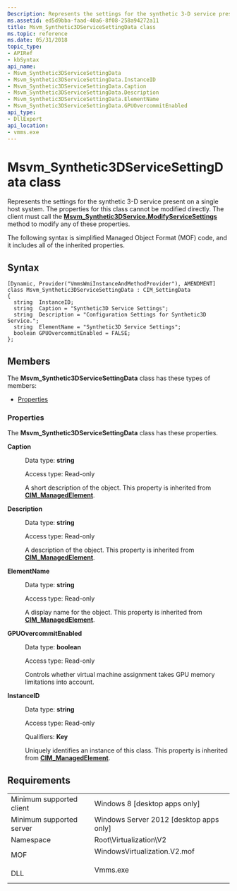 ```yaml
---
Description: Represents the settings for the synthetic 3-D service present on a single host system.
ms.assetid: ed5d9bba-faad-40a6-8f08-258a94272a11
title: Msvm_Synthetic3DServiceSettingData class
ms.topic: reference
ms.date: 05/31/2018
topic_type: 
- APIRef
- kbSyntax
api_name: 
- Msvm_Synthetic3DServiceSettingData
- Msvm_Synthetic3DServiceSettingData.InstanceID
- Msvm_Synthetic3DServiceSettingData.Caption
- Msvm_Synthetic3DServiceSettingData.Description
- Msvm_Synthetic3DServiceSettingData.ElementName
- Msvm_Synthetic3DServiceSettingData.GPUOvercommitEnabled
api_type: 
- DllExport
api_location: 
- vmms.exe
---
```


# Msvm\_Synthetic3DServiceSettingData class

Represents the settings for the synthetic 3-D service present on a single host system. The properties for this class cannot be modified directly. The client must call the [**Msvm\_Synthetic3DService.ModifyServiceSettings**](modifyservicesettings-msvm-synthetic3dservice.md) method to modify any of these properties.

The following syntax is simplified Managed Object Format (MOF) code, and it includes all of the inherited properties.

## Syntax

``` syntax
[Dynamic, Provider("VmmsWmiInstanceAndMethodProvider"), AMENDMENT]
class Msvm_Synthetic3DServiceSettingData : CIM_SettingData
{
  string  InstanceID;
  string  Caption = "Synthetic3D Service Settings";
  string  Description = "Configuration Settings for Synthetic3D Service.";
  string  ElementName = "Synthetic3D Service Settings";
  boolean GPUOvercommitEnabled = FALSE;
};
```

## Members

The **Msvm\_Synthetic3DServiceSettingData** class has these types of members:

-   [Properties](#properties)

### Properties

The **Msvm\_Synthetic3DServiceSettingData** class has these properties.

<dl> <dt>

**Caption**
</dt> <dd> <dl> <dt>

Data type: **string**
</dt> <dt>

Access type: Read-only
</dt> </dl>

A short description of the object. This property is inherited from [**CIM\_ManagedElement**](/previous-versions/windows/desktop/iscsitarg/cim-managedelement).

</dd> <dt>

**Description**
</dt> <dd> <dl> <dt>

Data type: **string**
</dt> <dt>

Access type: Read-only
</dt> </dl>

A description of the object. This property is inherited from [**CIM\_ManagedElement**](/previous-versions/windows/desktop/iscsitarg/cim-managedelement).

</dd> <dt>

**ElementName**
</dt> <dd> <dl> <dt>

Data type: **string**
</dt> <dt>

Access type: Read-only
</dt> </dl>

A display name for the object. This property is inherited from [**CIM\_ManagedElement**](/previous-versions/windows/desktop/iscsitarg/cim-managedelement).

</dd> <dt>

**GPUOvercommitEnabled**
</dt> <dd> <dl> <dt>

Data type: **boolean**
</dt> <dt>

Access type: Read-only
</dt> </dl>

Controls whether virtual machine assignment takes GPU memory limitations into account.

</dd> <dt>

**InstanceID**
</dt> <dd> <dl> <dt>

Data type: **string**
</dt> <dt>

Access type: Read-only
</dt> <dt>

Qualifiers: **Key**
</dt> </dl>

Uniquely identifies an instance of this class. This property is inherited from [**CIM\_ManagedElement**](/previous-versions/windows/desktop/iscsitarg/cim-managedelement).

</dd> </dl>

## Requirements



|                                     |                                                                                                         |
|-------------------------------------|---------------------------------------------------------------------------------------------------------|
| Minimum supported client<br/> | Windows 8 \[desktop apps only\]<br/>                                                              |
| Minimum supported server<br/> | Windows Server 2012 \[desktop apps only\]<br/>                                                    |
| Namespace<br/>                | Root\\Virtualization\\V2<br/>                                                                     |
| MOF<br/>                      | <dl> <dt>WindowsVirtualization.V2.mof</dt> </dl> |
| DLL<br/>                      | <dl> <dt>Vmms.exe</dt> </dl>                     |



 


